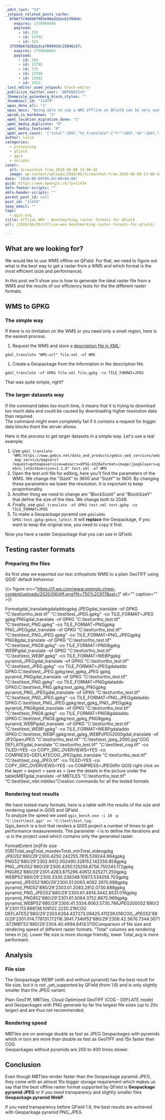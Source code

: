 ```yaml
---
_edit_last: "33"
_jetpack_related_posts_cache:
  8f6677c9d6b0f903e98ad32ec61f8deb:
    expires: 1759969468
    payload:
      - id: 293
      - id: 13792
      - id: 315
  37550b67d263a3ce789993dc25046c5f:
    expires: 1759940663
    payload:
      - id: 293
      - id: 13792
      - id: 315
      - id: 13789
      - id: 15582
      - id: 1923
_last_editor_used_jetpack: block-editor
_publicize_twitter_user: '@OPENGISch'
_themeisle_gutenberg_block_styles: ""
_thumbnail_id: "11479"
_wpas_done_all: "1"
_wpas_mess: "Being able to use a WMS offline on QField can be very useful. For that, we need to figure out what is the best way to get a raster from a WMS and which format is the most efficient. \nVisit our blog to read our findings"
_wpcom_is_markdown: "1"
_wpml_location_migration_done: "1"
_wpml_media_duplicate: "0"
_wpml_media_featured: "0"
_wpml_word_count: '{"total":1097,"to_translate":{"fr":1097,"de":1097,"it":1097}}'
author: lucie
categories:
  - processing
  - qfield
  - qgis
  - scripts
cover:
  alt: Screenshot from 2020-06-08 13-00-42
  image: wp-content/uploads/2020/06/Screenshot-from-2020-06-08-13-00-42.png
date: "2020-06-09T05:03:00+00:00"
guid: https://www.opengis.ch/?p=11434
obfx-footer-scripts: ""
obfx-header-scripts: ""
parent_post_id: null
post_id: "11434"
spay_email: ""
tags:
  - qgis.org
title: Offline WMS - Benchmarking raster formats for QField
url: /2020/06/09/offline-wms-benchmarking-raster-formats-for-qfield/

---
```

## What are we looking for?

We would like to use WMS offline on QField. For that, we need to figure out what is the best way to get a raster from a WMS and which format is the most efficient (size and performance).

In this post we'll show you is how to generate the ideal raster file from a WMS and the results of our efficiency tests for the the different raster formats.

## WMS to GPKG

### The simple way

If there is no limitation on the WMS or you need only a small region, here is the easiest process.

1. Request the WMS and store a [description file in XML](https://gdal.org/drivers/raster/wms.html#xml-description-file):

```
gdal_translate "WMS:url" file.xml -of WMS
```

1. Create a Geopackage from the information in the description file.

```
gdal_translate -of GPKG file.xml file.gpkg -co TILE_FORMAT=JPEG
```

That was quite simple, right?

### The larger datasets way

If the command takes too much time, it means that it is trying to download too much data and could be caused by downloading higher resolution data than required.  
The command might even completely fail if it contains a request for bigger data blocks thant the server allows.

Here is the process to get larger datasets in a simple way. Let's use a real example:

1. Use `gdal_translate "WMS:https://www.gebco.net/data_and_products/gebco_web_services/web_map_service/mapserv?request=getmap&service=wms&crs=EPSG:4326&format=image/jpeg&layers=gebco_latest&version=1.1.0" test.xml -of WMS`
1. Open the test.xml file for editing, here you'll find the parameters of the WMS. We change the "SizeX" to 3600 and "SizeY" to 1800. By changing these parameters we lower the resolution. It is important to keep proportionality.
1. Another thing we need to change are "BlockSizeX" and "BlockSizeY" that define the size of the tiles. We change both to 2048.
1. Finally, use `gdal_translate -of GPKG test.xml test.gpkg -co TILE_FORMAT=JPEG`
1. To make a Geopackage pyramid use `gdaladdo GPKG:test.gpkg:gebco_latest`. It will **replace** the Geopackage, if you want to keep the original one, you need to copy it first.

Now you have a raster Geopackage that you can use in QField.

## Testing raster formats

### Preparing the files

As first step we exported our test orthophoto WMS to a plain GeoTIFF using QGIS' default behaviour.

{{< figure src="https://i1.wp.com/www.opengis.chwp-content/uploads/2020/06/tiff.png?fit=750%2C617&ssl=1" alt="" caption="" >}}

Formatgdal\_translategdaladdogpkg JPEGgdal\_translate -of GPKG "C:\\test\\ortho\_test.tif" "C:\\test\\test\_JPEG.gpkg" -co TILE\_FORMAT=JPEG
gpkg PNGgdal\_translate -of GPKG "C:\\test\\ortho\_test.tif" "C:\\test\\test\_PNG.gpkg" -co TILE\_FORMAT=PNGgpkg PNG\_JPEGgdal\_translate -of GPKG "C:\\test\\ortho\_test.tif" "C:\\test\\test\_PNG\_JPEG.gpkg" -co TILE\_FORMAT=PNG\_JPEGgpkg PNG8gdal\_translate -of GPKG "C:\\test\\ortho\_test.tif" "C:\\test\\test\_PNG8.gpkg" -co TILE\_FORMAT=PNG8gpkg WEBPgdal\_translate -of GPKG "C:\\test\\ortho\_test.tif" "C:\\test\\test\_WEBP.gpkg" -co TILE\_FORMAT=WEBPgpkg pyramid\_JPEGgdal\_translate -of GPKG "C:\\test\\ortho\_test.tif" "C:\\test\\test\_JPEG.gpkg" -co TILE\_FORMAT=JPEGgdaladdo GPKG:C:\\test\\test\_JPEG.gpkg:test\_gpkg\_JPEG gpkg pyramid\_PNGgdal\_translate -of GPKG "C:\\test\\ortho\_test.tif" "C:\\test\\test\_PNG.gpkg" -co TILE\_FORMAT=PNGgdaladdo GPKG:C:\\test\\test\_PNG.gpkg:test\_gpkg\_PNGgpkg pyramid\_PNG\_JPEGgdal\_translate -of GPKG "C:\\test\\ortho\_test.tif" "C:\\test\\test\_PNG\_JPEG.gpkg" -co TILE\_FORMAT=PNG\_JPEGgdaladdo GPKG:C:\\test\\test\_PNG\_JPEG.gpkg:test\_gpkg\_PNG\_JPEGgpkg pyramid\_PNG8gdal\_translate -of GPKG "C:\\test\\ortho\_test.tif" "C:\\test\\test\_PNG8.gpkg" -co TILE\_FORMAT=PNG8gdaladdo GPKG:C:\\test\\test\_PNG8.gpkg:test\_gpkg\_PNG8gpkg pyramid\_WEBPgdal\_translate -of GPKG "C:\\test\\ortho\_test.tif" "C:\\test\\test\_WEBP.gpkg" -co TILE\_FORMAT=WEBPgdaladdo GPKG:C:\\test\\test\_WEBP.gpkg:test\_gpkg\_WEBPJPEG2000gdal\_translate -of JP2OpenJPEG "C:\\test\\ortho\_test.tif" "C:\\test\\test\_jpeg\_2000.jpg"COG DEFLATEgdal\_translate "C:\\test\\ortho\_test.tif" "C:\\test\\test\_cog.tif" -co TILED=YES -co COPY\_SRC\_OVERVIEWS=YES -co COMPRESS=DEFLATECOG\_JPEGgdal\_translate "C:\\test\\ortho\_test.tif" "C:\\test\\test\_cog\_JPEG.tif" -co TILED=YES -co COPY\_SRC\_OVERVIEWS=YES -co COMPRESS=JPEGtifIn QGIS right click on the layer > export > save as > (see the details in the picture under the table)MBTgdal\_translate -of MBTILES "C:\\test\\ortho\_test.tif" "C:\\test\\test\_mbt.mbtiles"Creation commands for all the tested formats

### Rendering test results

We have tested many formats, here is a table with the results of the size and rendering speed in QGIS and QField.  
To analyze the speed we used `qgis_bench.exe -i 10 -p "C:\test\test.qgs" >> "C:\test\test.log`.  
Qgis\_bench is a tool that renders a QGIS project a number of times to get performance measurements. The parameter -i is to define the iterations and -p is the project used which contains only the generated raster.

FormatExtent \[m\]File size \[GB\]Total\_avgTotal\_maxdevTotal\_minTotal\_stdevgpkg JPEG52'880/29'2300.4250.242255.7815.539244.984gpkg PNG52'880/29'2302.9412.002490.328152.142259.859gpkg PNG\_JPEG52'880/29'2300.4250.125256.8756.750245.172gpkg PNG852'880/29'2301.4283.875296.40612.625271.250gpkg WEBP52'880/29'2300.3330.238348.10973.534256.703gpkg pyramid\_JPEG52'880/29'2300.51.0093.4062.3970.688gpkg pyramid\_PNG52'880/29'2303.01.2083.2812.0730.688gpkg pyramid\_PNG\_JPEG52'880/29'2300.61.4914.3442.8531.016gpkg pyramid\_PNG852'880/29'2301.61.5084.3752.8670.969gpkg pyramid\_WEBP52'880/29'2300.41.3334.9063.5730.766JPEG200052'880/29'2301.113.888136.109122.2220.219COG DEFLATE52'880/29'2303.6264.427273.09425.411239.016COG\_JPEG52'880/29'2301.014.778131.172116.3941.734tif52'880/29'2306.42.3676.7344.3671.672MBT52'880/29'2304.40.4694.6414.1710Comparison of file size and rendering speed of different raster formats. "Total" columns are rendering times in \[s\]. Lower file size is more storage friendly, lower Total\_avg is more performant.

## Analysis

### File size

The Geopackage WEBP (with and without pyramid) has the best result for file size, but it is not _yet_supported by QField (from 1.6) and is only slightly smaller than the JPEG variant.

Plain GeoTiff, MBTiles, Cloud Optimized GeoTIFF (COG - DEFLATE mode) and Geopackages with PNG generate by far the largest file sizes (up to 20x larger) and are thus not recommended.

### Rendering speed

MBTiles are on average double as fast as JPEG Geopackages with pyramids which in turn are more than double as fast as GeoTIFF and 15x faster than COG.   
Geopackages without pyramids are 200 to 400 times slower.

## Conclusion

Even though MBTiles render faster than the Geopackage pyramid JPEG, they come with an almost 10x bigger storage requirement which makes us say that the best offline raster format supported by QField is **Geopackage pyramid JPEG** or if you need transparency and slightly smaller files **Geopackage pyramid WebP**.

If you need transparency before QField 1.6, the best results are achieved with Geopackage pyramid PNG\_JPEG.
